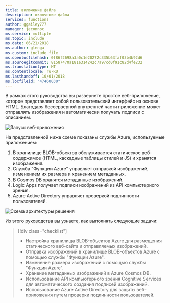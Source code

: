 ```yaml
---
title: включение файла
description: включение файла
services: functions
author: ggailey777
manager: jeconnoc
ms.service: multiple
ms.topic: include
ms.date: 06/21/2018
ms.author: glenga
ms.custom: include file
ms.openlocfilehash: 0f86f2698a3a0c1e20272c335b63faf03b4b92d6
ms.sourcegitcommit: 81587470a181e314242c7a97cd0f91c82d4fe232
ms.translationtype: HT
ms.contentlocale: ru-RU
ms.lasthandoff: 10/01/2018
ms.locfileid: "47460030"
---
```

В рамках этого руководства вы развернете простое веб-приложение, которое представляет собой пользовательский интерфейс на основе HTML. Благодаря бессерверной внутренней части приложение может отправлять изображения и автоматически получать подписи с описанием.

![Запуск веб-приложения](media/functions-first-serverless-web-app/0-app-screenshot-finished.png)

На представленной ниже схеме показаны службы Azure, используемые приложением:

1. В хранилище BLOB-объектов обслуживается статическое веб-содержимое (HTML, каскадные таблицы стилей и JS) и хранятся изображения.
2. Служба "Функции Azure" управляет отправкой изображений, изменением их размера и хранением метаданных.
3. В Cosmos DB хранятся метаданные изображений.
4. Logic Apps получает подписи изображений из API компьютерного зрения.
5. Azure Active Directory управляет проверкой подлинности пользователей.

![Схема архитектуры решения](media/functions-first-serverless-web-app/0-architecture.jpg)

Из этого руководства вы узнаете, как выполнять следующие задачи:
> [!div class="checklist"]
> * Настройка хранилища BLOB-объектов Azure для размещения статического веб-сайта и отправляемых изображений.
> * Отправка изображений в хранилище BLOB-объектов Azure с помощью службы "Функции Azure".
> * Изменение размера изображений с помощью службы "Функции Azure".
> * Хранение метаданных изображений в Azure Cosmos DB.
> * Использование API компьютерного зрения Cognitive Services для автоматического создания подписей изображений.
> * Использование Azure Active Directory для защиты веб-приложения путем проверки подлинности пользователей.
